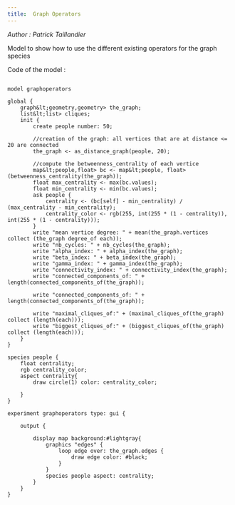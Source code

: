 ```yaml
---
title:  Graph Operators
---
```


[//]: # (keyword|operator_as_distance_graph)
[//]: # (keyword|operator_betweenness_centrality)
[//]: # (keyword|operator_degree_of)
[//]: # (keyword|operator_nb_cycles)
[//]: # (keyword|operator_alpha_index)
[//]: # (keyword|operator_beta_index)
[//]: # (keyword|operator_gamma_index)
[//]: # (keyword|operator_connectivity_index)
[//]: # (keyword|operator_connected_components_of)
[//]: # (keyword|operator_maximal_cliques_of)
[//]: # (keyword|operator_biggest_cliques_of)
[//]: # (keyword|constant_#lightgray)
[//]: # (keyword|concept_graph)


_Author : Patrick Taillandier_

Model to show how to use the different existing operators for the graph species


Code of the model : 

```

model graphoperators

global {
	graph&lt;geometry,geometry> the_graph;
	list&lt;list> cliques;
	init {
		create people number: 50;
		
		//creation of the graph: all vertices that are at distance <= 20 are connected
		the_graph <- as_distance_graph(people, 20);
		
		//compute the betweenness_centrality of each vertice
		map&lt;people,float> bc <- map&lt;people, float>(betweenness_centrality(the_graph));
		float max_centrality <- max(bc.values);
		float min_centrality <- min(bc.values);
		ask people {
			centrality <- (bc[self] - min_centrality) / (max_centrality - min_centrality);
			centrality_color <- rgb(255, int(255 * (1 - centrality)), int(255 * (1 - centrality)));
		}
		write "mean vertice degree: " + mean(the_graph.vertices collect (the_graph degree_of each));
		write "nb_cycles: " + nb_cycles(the_graph);
		write "alpha_index: " + alpha_index(the_graph);
		write "beta_index: " + beta_index(the_graph);
		write "gamma_index: " + gamma_index(the_graph);
		write "connectivity_index: " + connectivity_index(the_graph);
		write "connected_components_of: " + length(connected_components_of(the_graph));
		
		write "connected_components_of: " + length(connected_components_of(the_graph));
		
		write "maximal_cliques_of:" + (maximal_cliques_of(the_graph) collect (length(each)));
		write "biggest_cliques_of:" + (biggest_cliques_of(the_graph) collect (length(each)));
	}
}

species people {
	float centrality;
	rgb centrality_color;
	aspect centrality{
		draw circle(1) color: centrality_color;
		
	}
}

experiment graphoperators type: gui {
	
	output {
		
		display map background:#lightgray{
			graphics "edges" {
				loop edge over: the_graph.edges {
					draw edge color: #black;
				}
 			}
 			species people aspect: centrality;
		}
	}
}
```
